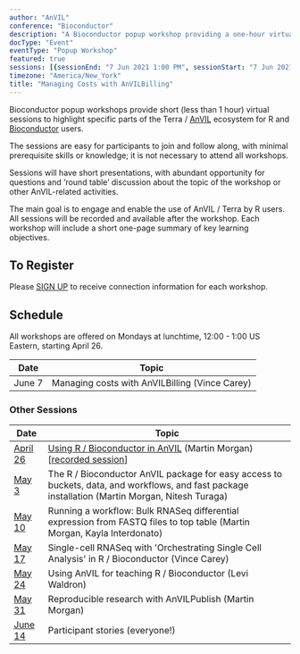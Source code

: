 ```yaml
---
author: "AnVIL"
conference: "Bioconductor"
description: "A Bioconductor popup workshop providing a one-hour virtual session to highlight specific parts of the Terra / AnVIL ecosystem for R and Bioconductor users."
docType: "Event"
eventType: "Popup Workshop"
featured: true
sessions: [{sessionEnd: "7 Jun 2021 1:00 PM", sessionStart: "7 Jun 2021 12:00 PM"}]
timezone: "America/New_York"
title: "Managing Costs with AnVILBilling"
---
```


<event-hero></event-hero>

Bioconductor popup workshops provide short (less than 1 hour) virtual sessions to highlight specific parts of the Terra / [AnVIL][1] ecosystem for R and [Bioconductor][2] users.

The sessions are easy for participants to join and follow along, with minimal prerequisite skills or knowledge; it is not necessary to attend all workshops.

Sessions will have short presentations, with abundant opportunity for questions and ‘round table’ discussion about the topic of the workshop or other AnVIL-related activities.

The main goal is to engage and enable the use of AnVIL / Terra by R users. All sessions will be recorded and available after the workshop. Each workshop will include a short one-page summary of key learning objectives.

## To Register

Please [SIGN UP][3] to receive connection information for each workshop.

## Schedule

All workshops are offered on Mondays at lunchtime, 12:00 - 1:00 US Eastern, starting April 26.

| Date | Topic |
| --- | --- |
| June 7 | Managing costs with AnVILBilling (Vince Carey) |

### Other Sessions

| Date | Topic |
| --- | --- |
| [April 26][6] | [Using R / Bioconductor in AnVIL][4] (Martin Morgan) [[recorded session][5]] |
| [May 3][7] | The R / Bioconductor AnVIL package for easy access to buckets, data, and workflows, and fast package installation (Martin Morgan, Nitesh Turaga) |
| [May 10][8] | Running a workflow: Bulk RNASeq differential expression from FASTQ files to top table (Martin Morgan, Kayla Interdonato) |
| [May 17][9] | Single-cell RNASeq with 'Orchestrating Single Cell Analysis' in R / Bioconductor (Vince Carey) |
| [May 24][10] | Using AnVIL for teaching R / Bioconductor (Levi Waldron) |
| [May 31][11] | Reproducible research with AnVILPublish (Martin Morgan) |
| [June 14][12] | Participant stories (everyone!) |

[1]: /
[2]: https://bioconductor.org/
[3]: https://docs.google.com/forms/d/e/1FAIpQLSeHwGfafpqKrOuEjySF8-DW6UrKWkN5N24GYwQVpiDhYw48DA/viewform
[4]: https://docs.google.com/document/d/18aNzWpt55I-dni9l0IZTB2G3oDOU4X07PyKGXFGyb40/edit
[5]: https://www.youtube.com/watch?v=8Ccj__2GqJ4
[6]: /events/bioconductor-popup-workshops-20210426
[7]: /events/bioconductor-popup-workshops-20210503
[8]: /events/bioconductor-popup-workshops-20210510
[9]: /events/bioconductor-popup-workshops-20210517
[10]: /events/bioconductor-popup-workshops-20210524
[11]: /events/bioconductor-popup-workshops-20210531
[12]: /events/bioconductor-popup-workshops-20210614
